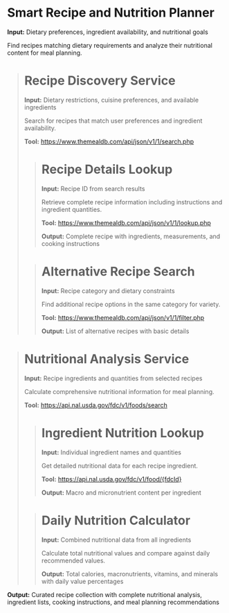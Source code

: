 # Smart Recipe and Nutrition Planner

**Input:** Dietary preferences, ingredient availability, and nutritional goals

Find recipes matching dietary requirements and analyze their nutritional content for meal planning.

> # Recipe Discovery Service
>
> **Input:** Dietary restrictions, cuisine preferences, and available ingredients
>
> Search for recipes that match user preferences and ingredient availability.
>
> **Tool:** https://www.themealdb.com/api/json/v1/1/search.php
>
> > # Recipe Details Lookup
> >
> > **Input:** Recipe ID from search results
> >
> > Retrieve complete recipe information including instructions and ingredient quantities.
> >
> > **Tool:** https://www.themealdb.com/api/json/v1/1/lookup.php
> >
> > **Output:** Complete recipe with ingredients, measurements, and cooking instructions
>
> > # Alternative Recipe Search
> >
> > **Input:** Recipe category and dietary constraints
> >
> > Find additional recipe options in the same category for variety.
> >
> > **Tool:** https://www.themealdb.com/api/json/v1/1/filter.php
> >
> > **Output:** List of alternative recipes with basic details

> # Nutritional Analysis Service
>
> **Input:** Recipe ingredients and quantities from selected recipes
>
> Calculate comprehensive nutritional information for meal planning.
>
> **Tool:** https://api.nal.usda.gov/fdc/v1/foods/search
>
> > # Ingredient Nutrition Lookup
> >
> > **Input:** Individual ingredient names and quantities
> >
> > Get detailed nutritional data for each recipe ingredient.
> >
> > **Tool:** https://api.nal.usda.gov/fdc/v1/food/{fdcId}
> >
> > **Output:** Macro and micronutrient content per ingredient
>
> > # Daily Nutrition Calculator
> >
> > **Input:** Combined nutritional data from all ingredients
> >
> > Calculate total nutritional values and compare against daily recommended values.
> >
> > **Output:** Total calories, macronutrients, vitamins, and minerals with daily value percentages

**Output:** Curated recipe collection with complete nutritional analysis, ingredient lists, cooking instructions, and meal planning recommendations